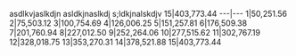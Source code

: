 asdlkvjaslkdjn
asldkjnaslkdj
s;ldkjnalskdjv
15|403,773.44
---|---
1|50,251.56
2|75,503.12
3|100,754.69
4|126,006.25
5|151,257.81
6|176,509.38
7|201,760.94
8|227,012.50
9|252,264.06
10|277,515.62
11|302,767.19
12|328,018.75
13|353,270.31
14|378,521.88
15|403,773.44
